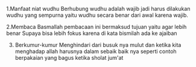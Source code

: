 1.Manfaat niat wudhu
Berhubung wudhu adalah wajib jadi harus dilakukan wudhu yang sempurna yaitu wudhu secara benar dari awal karena wajib.

2.Membaca Basmallah
pembacaan ini bermaksud tujuan yaitu agar lebih benar Supaya bisa lebih fokus karena di kata bismilah ada ke ajaiban

3. Berkumur-kumur
Menghindari dari busuk nya mulut dan ketika kita menghadap allah harusnya dalam sebaik baik nya seperti contoh berpakaian yang bagus ketika sholat jum'at


